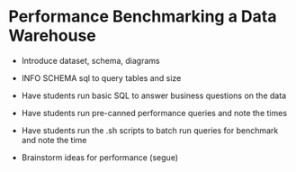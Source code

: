 # Performance Benchmarking a Data Warehouse 

- Introduce dataset, schema, diagrams

- INFO SCHEMA sql to query tables and size

- Have students run basic SQL to answer business questions on the data 

- Have students run pre-canned performance queries and note the times

- Have students run the .sh scripts to batch run queries for benchmark and note the time

- Brainstorm ideas for performance (segue)